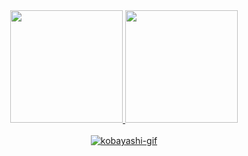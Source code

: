 <div align="center">
  <a href="https://github.com/alexalins">
  <img height="180em" src="https://github-readme-stats.vercel.app/api?username=alexalins&show_icons=true&theme=tokyonight&include_all_commits=true&count_private=true"/>
  <img height="180em" src="https://github-readme-stats.vercel.app/api/top-langs/?username=alexalins&layout=compact&langs_count=7&theme=tokyonight"/>
</div>
<div align="center"><br>
  <img align="center" alt="kobayashi-gif" src="http://pa1.narvii.com/6593/62e2a11c5bf52a5bf207cc120d8a4d34c63b8345_00.gif">
</div>
